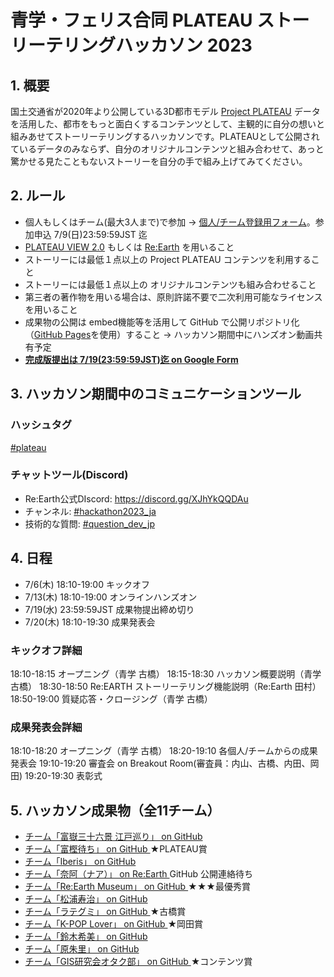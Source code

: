 # 青学・フェリス合同 PLATEAU ストーリーテリングハッカソン 2023

## 1. 概要
国土交通省が2020年より公開している3D都市モデル [Project PLATEAU](https://www.mlit.go.jp/plateau/) データを活用した、都市をもっと面白くするコンテンツとして、主観的に自分の想いと組みあせてストーリーテリングするハッカソンです。PLATEAUとして公開されているデータのみならず、自分のオリジナルコンテンツと組み合わせて、あっと驚かせる見たこともないストーリーを自分の手で組み上げてみてください。

## 2. ルール
* 個人もしくはチーム(最大3人まで)で参加 → [個人/チーム登録用フォーム](https://forms.gle/hTt5zaxzLRRB7nHw8)。参加申込 7/9(日)23:59:59JST 迄 
* [PLATEAU VIEW 2.0](https://www.mlit.go.jp/plateau/plateau-view-app/) もしくは [Re:Earth](https://reearth.io/ja/) を用いること
* ストーリーには最低１点以上の Project PLATEAU コンテンツを利用すること
* ストーリーには最低１点以上の オリジナルコンテンツも組み合わせること
* 第三者の著作物を用いる場合は、原則許諾不要で二次利用可能なライセンスを用いること
* 成果物の公開は embed機能等を活用して GitHub で公開リポジトリ化（[GitHub Pages](https://docs.github.com/ja/pages/getting-started-with-github-pages/about-github-pages)を使用）すること → ハッカソン期間中にハンズオン動画共有予定
* **[完成版提出は 7/19(23:59:59JST)迄 on Google Form](https://forms.gle/utwf2xauhG6p3bxg6)**



## 3. ハッカソン期間中のコミュニケーションツール
### ハッシュタグ
[#plateau](https://twitter.com/search?q=%23plateau)

### チャットツール(Discord)
* Re:Earth公式DIscord: https://discord.gg/XJhYkQQDAu
* チャンネル: [#hackathon2023_ja](https://discord.com/channels/870497079166910514/1126394231204872192) 
* 技術的な質問: [#question_dev_jp](https://discord.com/channels/870497079166910514/872736970860814356)

## 4. 日程
* 7/6(木) 18:10-19:00 キックオフ
* 7/13(木) 18:10-19:00 オンラインハンズオン
* 7/19(水) 23:59:59JST 成果物提出締め切り
* 7/20(木) 18:10-19:30 成果発表会

### キックオフ詳細
18:10-18:15 オープニング（青学 古橋）
18:15-18:30 ハッカソン概要説明（青学 古橋）
18:30-18:50 Re:EARTH ストーリーテリング機能説明（Re:Earth 田村）
18:50-19:00 質疑応答・クロージング（青学 古橋）

### 成果発表会詳細
18:10-18:20 オープニング（青学 古橋）
18:20-19:10 各個人/チームからの成果発表会
19:10-19:20 審査会 on Breakout Room(審査員：内山、古橋、内田、岡田)
19:20-19:30 表彰式

## 5. ハッカソン成果物（全11チーム）
 * [チーム「富嶽三十六景 江戸巡り」 on GitHub ](https://akidinosaurs.github.io/samplestorytelling/)
 * [チーム「富樫待ち」 on GitHub ](https://kk-kkch03.github.io/PLATEAUstorytellingHackathon_2023/) ★PLATEAU賞
 * [チーム「Iberis」 on GitHub ](hsyuk.github.io/Iberistory/)
 * [チーム「奈阿（ナア）」 on Re:Earth ](https://cgjfhhbifg.reearth.io) GitHub 公開連絡待ち
 * [チーム「Re:Earth Museum」 on GitHub ](https://uc0101ym.github.io/StorytellingEDO/) ★★★最優秀賞
 * [チーム「松浦寿治」 on GitHub ](https://toshiharu-matsuura.github.io/asukastorytelling/)
 * [チーム「ラテグミ」 on GitHub ](https://zawa11.github.io/rategumi_storytelling/) ★古橋賞
 * [チーム「K-POP Lover」 on GitHub ](https://yosi0530.github.io/Re-Earth-Hackathon/) ★岡田賞
 * [チーム「鈴木希美」 on GitHub ](https://nozzlepazzle.github.io/Nozomisreearth/)
 * [チーム「原朱里」 on GitHub ](https://akarihara0213.github.io/Storytelling/)
 * [チーム「GIS研究会オタク部」 on GitHub ](https://chanceuxlife.github.io/storytelling_teamGISotaku/) ★コンテンツ賞

